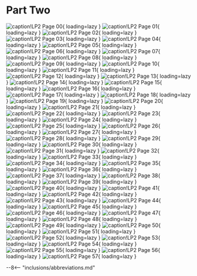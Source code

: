 # Part Two

![caption!LP2 Page 00](./../../assets/images/LP/LP2_00.jpg "LP2 Page 00"){ loading=lazy }
![caption!LP2 Page 01](./../../assets/images/LP/LP2_01.jpg "LP2 Page 01"){ loading=lazy }
![caption!LP2 Page 02](./../../assets/images/LP/LP2_02.jpg "LP2 Page 02"){ loading=lazy }
![caption!LP2 Page 03](./../../assets/images/LP/LP2_03.jpg "LP2 Page 03"){ loading=lazy }
![caption!LP2 Page 04](./../../assets/images/LP/LP2_04.jpg "LP2 Page 04"){ loading=lazy }
![caption!LP2 Page 05](./../../assets/images/LP/LP2_05.jpg "LP2 Page 05"){ loading=lazy }
![caption!LP2 Page 06](./../../assets/images/LP/LP2_06.jpg "LP2 Page 06"){ loading=lazy }
![caption!LP2 Page 07](./../../assets/images/LP/LP2_07.jpg "LP2 Page 07"){ loading=lazy }
![caption!LP2 Page 08](./../../assets/images/LP/LP2_08.jpg "LP2 Page 08"){ loading=lazy }
![caption!LP2 Page 09](./../../assets/images/LP/LP2_09.jpg "LP2 Page 09"){ loading=lazy }
![caption!LP2 Page 10](./../../assets/images/LP/LP2_10.jpg "LP2 Page 10"){ loading=lazy }
![caption!LP2 Page 11](./../../assets/images/LP/LP2_11.jpg "LP2 Page 11"){ loading=lazy }
![caption!LP2 Page 12](./../../assets/images/LP/LP2_12.jpg "LP2 Page 12"){ loading=lazy }
![caption!LP2 Page 13](./../../assets/images/LP/LP2_13.jpg "LP2 Page 13"){ loading=lazy }
![caption!LP2 Page 14](./../../assets/images/LP/LP2_14.jpg "LP2 Page 14"){ loading=lazy }
![caption!LP2 Page 15](./../../assets/images/LP/LP2_15.jpg "LP2 Page 15"){ loading=lazy }
![caption!LP2 Page 16](./../../assets/images/LP/LP2_16.jpg "LP2 Page 16"){ loading=lazy }
![caption!LP2 Page 17](./../../assets/images/LP/LP2_17.jpg "LP2 Page 17"){ loading=lazy }
![caption!LP2 Page 18](./../../assets/images/LP/LP2_18.jpg "LP2 Page 18"){ loading=lazy }
![caption!LP2 Page 19](./../../assets/images/LP/LP2_19.jpg "LP2 Page 19"){ loading=lazy }
![caption!LP2 Page 20](./../../assets/images/LP/LP2_20.jpg "LP2 Page 20"){ loading=lazy }
![caption!LP2 Page 21](./../../assets/images/LP/LP2_21.jpg "LP2 Page 21"){ loading=lazy }
![caption!LP2 Page 22](./../../assets/images/LP/LP2_22.jpg "LP2 Page 22"){ loading=lazy }
![caption!LP2 Page 23](./../../assets/images/LP/LP2_23.jpg "LP2 Page 23"){ loading=lazy }
![caption!LP2 Page 24](./../../assets/images/LP/LP2_24.jpg "LP2 Page 24"){ loading=lazy }
![caption!LP2 Page 25](./../../assets/images/LP/LP2_25.jpg "LP2 Page 25"){ loading=lazy }
![caption!LP2 Page 26](./../../assets/images/LP/LP2_26.jpg "LP2 Page 26"){ loading=lazy }
![caption!LP2 Page 27](./../../assets/images/LP/LP2_27.jpg "LP2 Page 27"){ loading=lazy }
![caption!LP2 Page 28](./../../assets/images/LP/LP2_28.jpg "LP2 Page 28"){ loading=lazy }
![caption!LP2 Page 29](./../../assets/images/LP/LP2_29.jpg "LP2 Page 29"){ loading=lazy }
![caption!LP2 Page 30](./../../assets/images/LP/LP2_30.jpg "LP2 Page 30"){ loading=lazy }
![caption!LP2 Page 31](./../../assets/images/LP/LP2_31.jpg "LP2 Page 31"){ loading=lazy }
![caption!LP2 Page 32](./../../assets/images/LP/LP2_32.jpg "LP2 Page 32"){ loading=lazy }
![caption!LP2 Page 33](./../../assets/images/LP/LP2_33.jpg "LP2 Page 33"){ loading=lazy }
![caption!LP2 Page 34](./../../assets/images/LP/LP2_34.jpg "LP2 Page 34"){ loading=lazy }
![caption!LP2 Page 35](./../../assets/images/LP/LP2_35.jpg "LP2 Page 35"){ loading=lazy }
![caption!LP2 Page 36](./../../assets/images/LP/LP2_36.jpg "LP2 Page 36"){ loading=lazy }
![caption!LP2 Page 37](./../../assets/images/LP/LP2_37.jpg "LP2 Page 37"){ loading=lazy }
![caption!LP2 Page 38](./../../assets/images/LP/LP2_38.jpg "LP2 Page 38"){ loading=lazy }
![caption!LP2 Page 39](./../../assets/images/LP/LP2_39.jpg "LP2 Page 39"){ loading=lazy }
![caption!LP2 Page 40](./../../assets/images/LP/LP2_40.jpg "LP2 Page 40"){ loading=lazy }
![caption!LP2 Page 41](./../../assets/images/LP/LP2_41.jpg "LP2 Page 41"){ loading=lazy }
![caption!LP2 Page 42](./../../assets/images/LP/LP2_42.jpg "LP2 Page 42"){ loading=lazy }
![caption!LP2 Page 43](./../../assets/images/LP/LP2_43.jpg "LP2 Page 43"){ loading=lazy }
![caption!LP2 Page 44](./../../assets/images/LP/LP2_44.jpg "LP2 Page 44"){ loading=lazy }
![caption!LP2 Page 45](./../../assets/images/LP/LP2_45.jpg "LP2 Page 45"){ loading=lazy }
![caption!LP2 Page 46](./../../assets/images/LP/LP2_46.jpg "LP2 Page 46"){ loading=lazy }
![caption!LP2 Page 47](./../../assets/images/LP/LP2_47.jpg "LP2 Page 47"){ loading=lazy }
![caption!LP2 Page 48](./../../assets/images/LP/LP2_48.jpg "LP2 Page 48"){ loading=lazy }
![caption!LP2 Page 49](./../../assets/images/LP/LP2_49.jpg "LP2 Page 49"){ loading=lazy }
![caption!LP2 Page 50](./../../assets/images/LP/LP2_50.jpg "LP2 Page 50"){ loading=lazy }
![caption!LP2 Page 51](./../../assets/images/LP/LP2_51.jpg "LP2 Page 51"){ loading=lazy }
![caption!LP2 Page 52](./../../assets/images/LP/LP2_52.jpg "LP2 Page 52"){ loading=lazy }
![caption!LP2 Page 53](./../../assets/images/LP/LP2_53.jpg "LP2 Page 53"){ loading=lazy }
![caption!LP2 Page 54](./../../assets/images/LP/LP2_54.jpg "LP2 Page 54"){ loading=lazy }
![caption!LP2 Page 55](./../../assets/images/LP/LP2_55.jpg "LP2 Page 55"){ loading=lazy }
![caption!LP2 Page 56](./../../assets/images/LP/LP2_56.jpg "LP2 Page 56"){ loading=lazy }
![caption!LP2 Page 57](./../../assets/images/LP/LP2_57.jpg "LP2 Page 57"){ loading=lazy }

--8<-- "inclusions/abbreviations.md"
